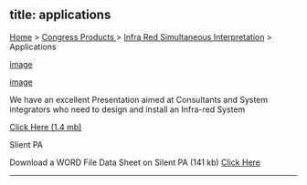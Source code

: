  title: applications
----------------------------------------------------------

[Home](index.html) &gt; [Congress Products ](products.html) &gt; [Infra Red Simultaneous Interpretation](products_si.html) &gt; Applications

[image](images/heading_infrasi_a.gif)

[image](images/dots_heading.gif)

   We have an excellent Presentation aimed at Consultants and System integrators who need to design and install an Infra-red System

[Click Here (1.4 mb)](presentation/SI%20IR%20Web%20app.htm)

Slient PA

Download a WORD File Data Sheet on Silent PA (141 kb) [Click Here](Silent%20PA.doc)




----------------------------------------------------------
